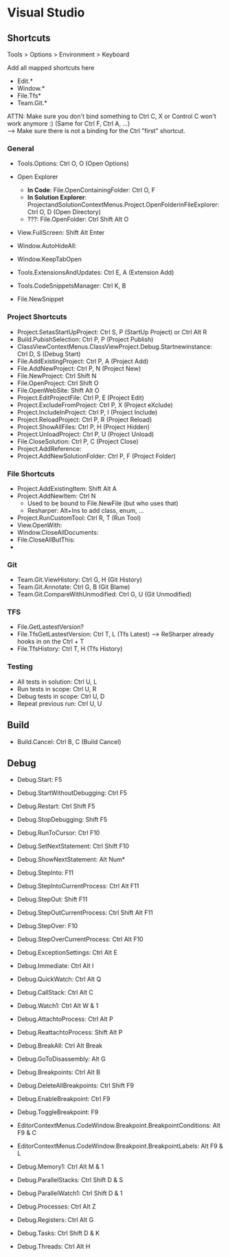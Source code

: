 Visual Studio
=============

Shortcuts
---------

Tools > Options > Environment > Keyboard


Add all mapped shortcuts here
- Edit.*
- Window.*
- File.Tfs*
- Team.Git.*


ATTN: Make sure you don't bind something to Ctrl C, X or Control C won't work anymore :)
(Same for Ctrl F, Ctrl A, ...)  
--> Make sure there is not a binding for the Ctrl "first" shortcut.


### General

- Tools.Options: Ctrl O, O (Open Options)
- Open Explorer
	- **In Code**: File.OpenContainingFolder: Ctrl O, F
	- **In Solution Explorer**: ProjectandSolutionContextMenus.Project.OpenFolderinFileExplorer: Ctrl O, D (Open Directory)
	- ???: File.OpenFolder: Ctrl Shift Alt O
- View.FullScreen: Shift Alt Enter
- Window.AutoHideAll: 
- Window.KeepTabOpen
- Tools.ExtensionsAndUpdates: Ctrl E, A (Extension Add)

- Tools.CodeSnippetsManager: Ctrl K, B
- File.NewSnippet

### Project Shortcuts

- Project.SetasStartUpProject: Ctrl S, P (StartUp Project) or Ctrl Alt R
- Build.PubishSelection: Ctrl P, P (Project Publish)
- ClassViewContextMenus.ClassViewProject.Debug.Startnewinstance: Ctrl D, S (Debug Start)
- File.AddExistingProject: Ctrl P, A (Project Add)
- File.AddNewProject: Ctrl P, N (Project New)
- File.NewProject: Ctrl Shift N
- File.OpenProject: Ctrl Shift O
- File.OpenWebSite: Shift Alt O
- Project.EditProjectFile: Ctrl P, E (Project Edit)
- Project.ExcludeFromProject: Ctrl P, X (Project eXclude)
- Project.IncludeInProject: Ctrl P, I (Project Include)
- Project.ReloadProject: Ctrl P, R (Project Reload)
- Project.ShowAllFiles: Ctrl P, H (Project Hidden)
- Project.UnloadProject: Ctrl P, U (Project Unload)
- File.CloseSolution: Ctrl P, C (Project Close)
- Project.AddReference: 
- Project.AddNewSolutionFolder: Ctrl P, F (Project Folder)


### File Shortcuts

- Project.AddExistingItem: Shift Alt A
- Project.AddNewItem: Ctrl N
	- Used to be bound to File.NewFile (but who uses that)  
	- Resharper: Alt+Ins to add class, enum, ...  
- Project.RunCustomTool: Ctrl R, T (Run Tool)
- View.OpenWith: 
- Window.CloseAllDocuments: 
- File.CloseAllButThis: 
- 


### Git

- Team.Git.ViewHistory: Ctrl G, H (Git History)
- Team.Git.Annotate: Ctrl G, B (Git Blame)
- Team.Git.CompareWithUnmodified: Ctrl G, U (Git Unmodified)

### TFS

- File.GetLastestVersion?
- File.TfsGetLastestVersion: Ctrl T, L (Tfs Latest) --> ReSharper already hooks in on the Ctrl + T
- File.TfsHistory: Ctrl T, H (Tfs History)


### Testing

- All tests in solution: Ctrl U, L
- Run tests in scope: Ctrl U, R
- Debug tests in scope: Ctrl U, D
- Repeat previous run: Ctrl U, U

## Build

- Build.Cancel: Ctrl B, C (Build Cancel)


## Debug

- Debug.Start: F5
- Debug.StartWithoutDebugging: Ctrl F5
- Debug.Restart: Ctrl Shift F5
- Debug.StopDebugging: Shift F5
- Debug.RunToCursor: Ctrl F10
- Debug.SetNextStatement: Ctrl Shift F10
- Debug.ShowNextStatement: Alt Num*
- Debug.StepInto: F11
- Debug.StepIntoCurrentProcess: Ctrl Alt F11
- Debug.StepOut: Shift F11
- Debug.StepOutCurrentProcess: Ctrl Shift Alt F11
- Debug.StepOver: F10
- Debug.StepOverCurrentProcess: Ctrl Alt F10

- Debug.ExceptionSettings: Ctrl Alt E
- Debug.Immediate: Ctrl Alt I
- Debug.QuickWatch: Ctrl Alt Q
- Debug.CallStack: Ctrl Alt C
- Debug.Watch1: Ctrl Alt W & 1

- Debug.AttachtoProcess: Ctrl Alt P
- Debug.ReattachtoProcess: Shift Alt P
- Debug.BreakAll: Ctrl Alt Break
- Debug.GoToDisassembly: Alt G

- Debug.Breakpoints: Ctrl Alt B
- Debug.DeleteAllBreakpoints: Ctrl Shift F9
- Debug.EnableBreakpoint: Ctrl F9
- Debug.ToggleBreakpoint: F9
- EditorContextMenus.CodeWindow.Breakpoint.BreakpointConditions: Alt F9 & C
- EditorContextMenus.CodeWindow.Breakpoint.BreakpointLabels: Alt F9 & L


- Debug.Memory1: Ctrl Alt M & 1
- Debug.ParallelStacks: Ctrl Shift D & S
- Debug.ParallelWatch1: Ctrl Shift D & 1
- Debug.Processes: Ctrl Alt Z
- Debug.Registers: Ctrl Alt G
- Debug.Tasks: Ctrl Shift D & K
- Debug.Threads: Ctrl Alt H
